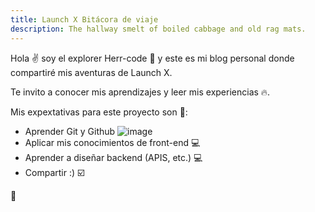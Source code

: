 ```yaml
---
title: Launch X Bitácora de viaje
description: The hallway smelt of boiled cabbage and old rag mats.
---
```


Hola ✌️  soy el explorer Herr-code 🌟 y este es mi blog personal donde compartiré mis aventuras de Launch X.

Te invito a conocer mis aprendizajes y leer mis experiencias 🔥.

Mis expextativas para este proyecto son :school_satchel:: 
- Aprender Git y Github ![image](https://user-images.githubusercontent.com/61515833/161876477-35c1baa8-abde-4296-a708-a4021892f0a5.png)
- Aplicar mis conocimientos de front-end 💻
- Aprender a diseñar backend (APIS, etc.) 💻
- Compartir :) ☑️

🚀
